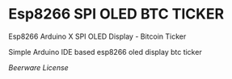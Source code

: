 # Esp8266 SPI OLED BTC TICKER
Esp8266 Arduino X SPI OLED Display - Bitcoin Ticker

Simple Arduino IDE based esp8266 oled display btc ticker

*Beerware License*


